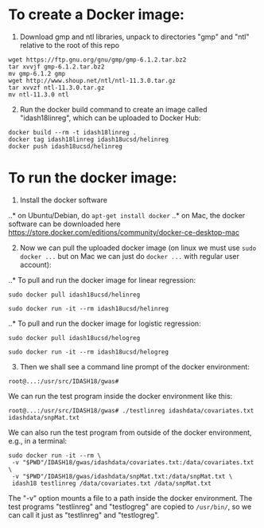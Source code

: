 # To create a Docker image:

1. Download gmp and ntl libraries, unpack to directories "gmp" and "ntl" relative to the root of this repo


```
wget https://ftp.gnu.org/gnu/gmp/gmp-6.1.2.tar.bz2
tar xvvjf gmp-6.1.2.tar.bz2
mv gmp-6.1.2 gmp
wget http://www.shoup.net/ntl/ntl-11.3.0.tar.gz
tar xvvzf ntl-11.3.0.tar.gz
mv ntl-11.3.0 ntl
```

2. Run the docker build command to create an image called "idash18linreg", which can be uploaded to Docker Hub:

```
docker build --rm -t idash18linreg .
docker tag idash18linreg idash18ucsd/helinreg
docker push idash18ucsd/helinreg
```

# To run the docker image:

1. Install the docker software

..* on Ubuntu/Debian, do `apt-get install docker`
..* on Mac, the docker software can be downloaded here <https://store.docker.com/editions/community/docker-ce-desktop-mac>

2. Now we can pull the uploaded docker image (on linux we must use `sudo docker ...` but on Mac we can just do `docker ...` with regular user account):

..* To pull and run the docker image for linear regression:
```
sudo docker pull idash18ucsd/helinreg

sudo docker run -it --rm idash18ucsd/helinreg
```

..* To pull and run the docker image for logistic regression:
```
sudo docker pull idash18ucsd/helogreg

sudo docker run -it --rm idash18ucsd/helogreg
```

3. Then we shall see a command line prompt of the docker environment:

```
root@...:/usr/src/IDASH18/gwas# 
```

We can run the test program inside the docker environment like this:

```
root@...:/usr/src/IDASH18/gwas# ./testlinreg idashdata/covariates.txt idashdata/snpMat.txt
```

We can also run the test program from outside of the docker environment, e.g., in a terminal:

```
sudo docker run -it --rm \
 -v "$PWD"/IDASH18/gwas/idashdata/covariates.txt:/data/covariates.txt \
 -v "$PWD"/IDASH18/gwas/idashdata/snpMat.txt:/data/snpMat.txt \
 idash18 testlinreg /data/covariates.txt /data/snpMat.txt
```

The "-v" option mounts a file to a path inside the docker environment. 
The test programs "testlinreg" and "testlogreg" are copied to `/usr/bin/`, 
so we can call it just as "testlinreg" and "testlogreg".

